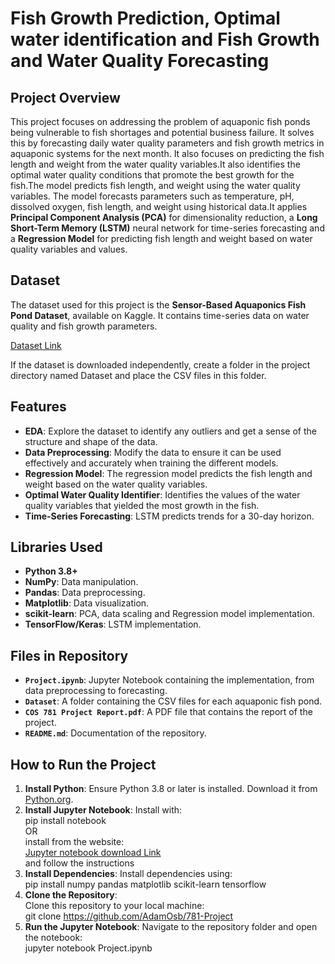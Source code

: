 # Fish Growth Prediction, Optimal water identification and Fish Growth and Water Quality Forecasting

## Project Overview
This project focuses on addressing the problem of aquaponic fish ponds being vulnerable to fish shortages and potential business failure. It solves this by forecasting daily water quality parameters and fish growth metrics in aquaponic systems for the next month. It also focuses on predicting the fish length and weight from the water quality variables.It also identifies the optimal water quality conditions that promote the best growth for the fish.The model predicts fish length, and weight using the water quality variables. The model forecasts parameters such as temperature, pH, dissolved oxygen, fish length, and weight using historical data.It applies **Principal Component Analysis (PCA)** for dimensionality reduction, a **Long Short-Term Memory (LSTM)** neural network for time-series forecasting and a **Regression Model** for predicting fish length and weight based on water quality variables and values.

## Dataset

The dataset used for this project is the **Sensor-Based Aquaponics Fish Pond Dataset**, available on Kaggle. It contains time-series data on water quality and fish growth parameters.

[Dataset Link](https://www.kaggle.com/datasets/ogbuokiriblessing/sensor-based-aquaponics-fish-pond-datasets)

If the dataset is downloaded independently, create a folder in the project directory named Dataset and place the CSV files in this folder.

## Features
- **EDA**: Explore the dataset to identify any outliers and get a sense of the structure and shape of the data.
- **Data Preprocessing**: Modify the data to ensure it can be used effectively and accurately when training the different models.
- **Regression Model**: The regression model predicts the fish length and weight based on the water quality variables.
- **Optimal Water Quality Identifier**: Identifies the values of the water quality variables that yielded the most growth in the fish.
- **Time-Series Forecasting**: LSTM predicts trends for a 30-day horizon.

## Libraries Used
- **Python 3.8+**
- **NumPy**: Data manipulation.
- **Pandas**: Data preprocessing.
- **Matplotlib**: Data visualization.
- **scikit-learn**: PCA, data scaling and Regression model implementation.
- **TensorFlow/Keras**: LSTM implementation.

## Files in Repository
- **`Project.ipynb`**: Jupyter Notebook containing the implementation, from data preprocessing to forecasting.
- **`Dataset`**: A folder containing the CSV files for each aquaponic fish pond.
- **`COS 781 Project Report.pdf`**: A PDF file that contains the report of the project.
- **`README.md`**: Documentation of the repository.

## How to Run the Project
1. **Install Python**: 
    Ensure Python 3.8 or later is installed. Download it from [Python.org](https://www.python.org/).
2. **Install Jupyter Notebook**: 
    Install with:  
    pip install notebook  
    OR  
    install from the website:    
    [Jupyter notebook download Link](https://jupyter.org/install)  
    and follow the instructions
3. **Install Dependencies**:
    Install dependencies using:  
    pip install numpy pandas matplotlib scikit-learn tensorflow
4. **Clone the Repository**:  
    Clone this repository to your local machine:  
    git clone https://github.com/AdamOsb/781-Project
5. **Run the Jupyter Notebook**: 
    Navigate to the repository folder and open the notebook:  
    jupyter notebook Project.ipynb



